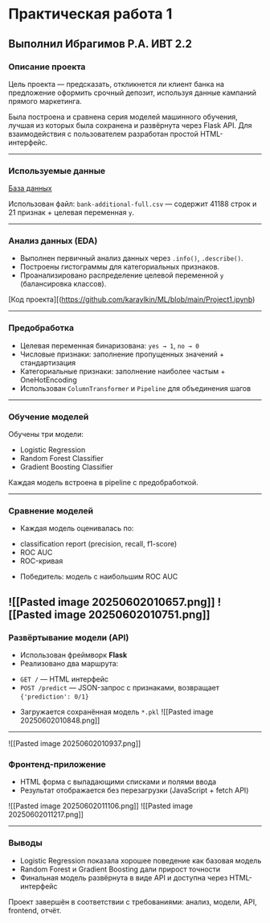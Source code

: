 # Практическая работа 1 
## Выполнил Ибрагимов Р.А. ИВТ 2.2

### Описание проекта

Цель проекта — предсказать, откликнется ли клиент банка на предложение оформить срочный депозит, используя данные кампаний прямого маркетинга.

Была построена и сравнена серия моделей машинного обучения, лучшая из которых была сохранена и развёрнута через Flask API. Для взаимодействия с пользователем разработан простой HTML-интерфейс.

---

### Используемые данные

[База данных](https://github.com/karaylkin/ML/blob/main/bank-additional-full.csv)

Использован файл: `bank-additional-full.csv` — содержит 41188 строк и 21 признак + целевая переменная `y`.

---

### Анализ данных (EDA)

* Выполнен первичный анализ данных через `.info()`, `.describe()`.
* Построены гистограммы для категориальных признаков.
* Проанализировано распределение целевой переменной `y` (балансировка классов).

[Код проекта][(https://github.com/karaylkin/ML/blob/main/Project1.ipynb)

---

### Предобработка

- Целевая переменная бинаризована: `yes → 1`, `no → 0`
- Числовые признаки: заполнение пропущенных значений + стандартизация
- Категориальные признаки: заполнение наиболее частым + OneHotEncoding
- Использован `ColumnTransformer` и `Pipeline` для объединения шагов

---

### Обучение моделей

Обучены три модели:

- Logistic Regression
- Random Forest Classifier
- Gradient Boosting Classifier

Каждая модель встроена в pipeline с предобработкой.

---

### Сравнение моделей

- Каждая модель оценивалась по:
+ classification report (precision, recall, f1-score)
+ ROC AUC
+ ROC-кривая
- Победитель: модель с наибольшим ROC AUC

![[Pasted image 20250602010657.png]]
![[Pasted image 20250602010751.png]]
---

### Развёртывание модели (API)

- Использован фреймворк **Flask**
- Реализовано два маршрута:
+ `GET /` — HTML интерфейс
+ `POST /predict` — JSON-запрос с признаками, возвращает `{'prediction': 0/1}`
- Загружается сохранённая модель `*.pkl`
![[Pasted image 20250602010848.png]]
---
![[Pasted image 20250602010937.png]]
### Фронтенд-приложение

- HTML форма с выпадающими списками и полями ввода
- Результат отображается без перезагрузки (JavaScript + fetch API)

![[Pasted image 20250602011106.png]]
![[Pasted image 20250602011217.png]]

---

### Выводы

- Logistic Regression показала хорошее поведение как базовая модель
- Random Forest и Gradient Boosting дали прирост точности
- Финальная модель развёрнута в виде API и доступна через HTML-интерфейс

Проект завершён в соответствии с требованиями: анализ, модели, API, frontend, отчёт.

